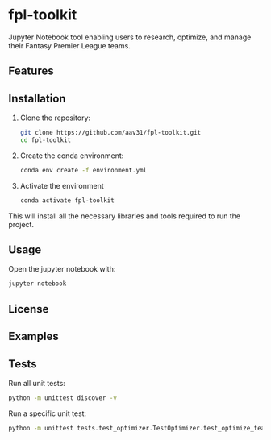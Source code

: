 # fpl-toolkit

Jupyter Notebook tool enabling users to research, optimize, and manage their Fantasy Premier League teams.

## Features

## Installation
1. Clone the repository:
   ```bash
   git clone https://github.com/aav31/fpl-toolkit.git
   cd fpl-toolkit
   ```
2. Create the conda environment:
   ```bash
   conda env create -f environment.yml
   ```
3. Activate the environment
   ```bash
   conda activate fpl-toolkit
   ```

This will install all the necessary libraries and tools required to run the project.

## Usage
Open the jupyter notebook with:
```bash
jupyter notebook
```

## License

## Examples

## Tests
Run all unit tests:
```bash
python -m unittest discover -v
```
Run a specific unit test:
```bash
python -m unittest tests.test_optimizer.TestOptimizer.test_optimize_team
```
